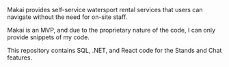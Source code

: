 Makai provides self-service watersport rental services that users can navigate without the need for on-site staff. 

Makai is an MVP, and due to the proprietary nature of the code, I can only provide snippets of my code. 

This repository contains SQL, .NET, and React code for the Stands and Chat features.
